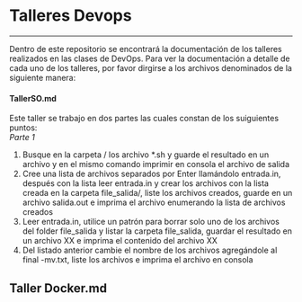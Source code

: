 # Talleres Devops
---

Dentro de este repositorio se encontrará la documentación de los talleres realizados en las clases de DevOps. Para ver la documentación a detalle de cada uno de los talleres, por favor dirgirse a los archivos denominados de la siguiente manera:  
 
#### TallerSO.md

   Este taller se trabajo en dos partes las cuales constan de los suiguientes puntos:  
    *Parte 1* 

  1. Busque en la carpeta / los archivo *.sh y guarde el resultado en un archivo y en el mismo comando imprimir en consola el archivo de salida
  2. Cree una lista de archivos separados por Enter llamándolo entrada.in, después con la lista leer entrada.in y crear los archivos con la lista creada en la                 carpeta file_salida/, liste los archivos creados, guarde en un archivo salida.out e imprima el archivo  enumerando la lista de archivos creados
  3. Leer entrada.in, utilice un patrón para borrar solo uno de los archivos del folder file_salida y listar la carpeta file_salida, guardar el resultado en un                archivo XX  e imprima el contenido del archivo XX
  4. Del listado anterior cambie el nombre de los archivos agregándole al final -mv.txt, liste los archivos e imprima el archivo en consola
 
## Taller Docker.md



